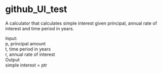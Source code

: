 # github_UI_test
A calculator that calculates simple interest given principal, annual rate of interest and time period in years.

Input:\
p, principal amount\
t, time period in years\
r, annual rate of interest\
Output\
simple interest = ptr
